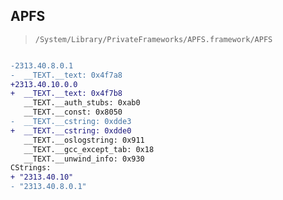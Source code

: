 ## APFS

> `/System/Library/PrivateFrameworks/APFS.framework/APFS`

```diff

-2313.40.8.0.1
-  __TEXT.__text: 0x4f7a8
+2313.40.10.0.0
+  __TEXT.__text: 0x4f7b8
   __TEXT.__auth_stubs: 0xab0
   __TEXT.__const: 0x8050
-  __TEXT.__cstring: 0xdde3
+  __TEXT.__cstring: 0xdde0
   __TEXT.__oslogstring: 0x911
   __TEXT.__gcc_except_tab: 0x18
   __TEXT.__unwind_info: 0x930
CStrings:
+ "2313.40.10"
- "2313.40.8.0.1"

```
